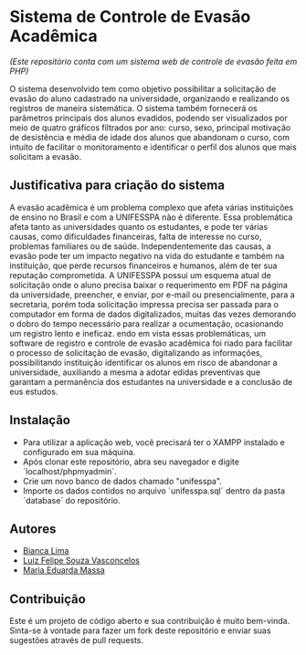 # Sistema de Controle de Evasão Acadêmica
_(Este repositório conta com um sistema web de controle de evasão feita em PHP)_

O sistema desenvolvido tem como objetivo possibilitar a solicitação de evasão do aluno cadastrado na universidade, organizando e realizando os registros de maneira sistemática. O sistema também fornecerá os parâmetros principais dos alunos evadidos, podendo ser visualizados por meio de quatro gráficos filtrados por ano: curso, sexo, principal motivação de desistência e média de idade dos alunos que abandonam o curso, com intuito de facilitar o monitoramento e identificar o perfil dos alunos que mais solicitam a evasão.

## Justificativa para criação do sistema

A evasão acadêmica é um problema complexo que afeta várias instituições de ensino no Brasil e com a UNIFESSPA não é diferente. Essa problemática afeta tanto as universidades quanto os estudantes, e pode ter várias causas, como dificuldades financeiras, falta de interesse no curso, problemas familiares ou de saúde. Independentemente das causas, a evasão pode ter um impacto negativo na vida do estudante e também na instituição, que perde recursos financeiros e humanos, além de ter sua reputação comprometida. A UNIFESSPA possui um esquema atual de solicitação onde o aluno precisa baixar o requerimento em PDF na página da universidade, preencher, e enviar, por e-mail ou presencialmente, para a secretaria, porém toda solicitação impressa precisa ser passada para o computador em forma de dados digitalizados, muitas das vezes demorando o dobro do tempo necessário para realizar a ocumentação, ocasionando um registro lento e ineficaz. endo em vista essas problemáticas, um software de registro e controle de evasão acadêmica foi riado para facilitar o processo de solicitação de evasão, digitalizando as informações, possibilitando  instituição identificar os alunos em risco de abandonar a universidade, auxiliando a mesma a adotar edidas preventivas que garantam a permanência dos estudantes na universidade e a conclusão de eus estudos.

## Instalação
- Para utilizar a aplicação web, você precisará ter o XAMPP instalado e configurado em sua máquina.
- Após clonar este repositório, abra seu navegador e digite ´localhost/phpmyadmin´.
- Crie um novo banco de dados chamado "unifesspa".
- Importe os dados contidos no arquivo ´unifesspa.sql´ dentro da pasta ´database´ do repositório.

## Autores

* [Bianca Lima](https://github.com/bi4lim4)
* [Luiz Felipe Souza Vasconcelos](https://github.com/felipexn)
* [Maria Eduarda Massa](https://github.com/mdmassa)

## Contribuição
Este é um projeto de código aberto e sua contribuição é muito bem-vinda. Sinta-se à vontade para fazer um fork deste repositório e enviar suas sugestões através de pull requests.
